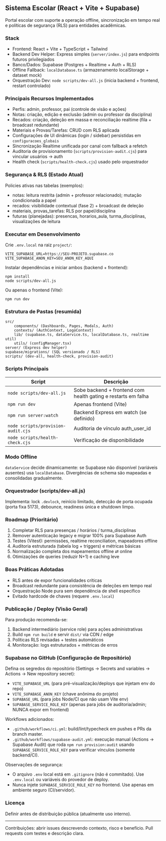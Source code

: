## Sistema Escolar (React + Vite + Supabase)

Portal escolar com suporte a operação offline, sincronização em tempo real e políticas de segurança (RLS) para entidades acadêmicas.

### Stack
- Frontend: React + Vite + TypeScript + Tailwind
- Backend Dev Helper: Express simples (`server/index.js`) para endpoints futuros privilegiados
- Banco/Dados: Supabase (Postgres + Realtime + Auth + RLS)
- Offline Fallback: `localDatabase.ts` (armazenamento localStorage + dataset mock)
- Orquestração Dev: `node scripts/dev-all.js` (inicia backend + frontend, restart controlado)

### Principais Recursos Implementados
- Perfis: admin, professor, pai (controle de visão e ações)
- Notas: criação, edição e exclusão (admin ou professor da disciplina)
- Recados: criação, deleção em massa e reconciliação realtime (fila + broadcast redundante)
- Materiais e Provas/Tarefas: CRUD com RLS aplicada
- Configurações de UI dinâmicas (login / sidebar) persistidas em `configuracoes_globais`
- Sincronização Realtime unificada por canal com fallback a refetch
- Auditoria de provisionamento (`scripts/provision-audit.cjs`) para vincular usuários → auth
- Health check (`scripts/health-check.cjs`) usado pelo orquestrador

### Segurança & RLS (Estado Atual)
Policies ativas nas tabelas (exemplos):
- notas: leitura restrita (admin + professor relacionado); mutação condicionada a papel
- recados: visibilidade contextual (fase 2) + broadcast de deleção
- materiais, provas_tarefas: RLS por papel/disciplina
- futuras (planejadas): presencas, horarios_aula, turma_disciplinas, visualizações de leitura

### Executar em Desenvolvimento
Crie `.env.local` na raiz `project/`:
```
VITE_SUPABASE_URL=https://SEU-PROJETO.supabase.co
VITE_SUPABASE_ANON_KEY=SEU_ANON_KEY_AQUI
```

Instalar dependências e iniciar ambos (backend + frontend):
```
npm install
node scripts/dev-all.js
```
Ou apenas o frontend (Vite):
```
npm run dev
```

### Estrutura de Pastas (resumida)
```
src/
	components/ (Dashboards, Pages, Modals, Auth)
	contexts/ (AuthContext, LogoContext)
	lib/ (supabase.ts, dataService.ts, localDatabase.ts, realtime util)
	utils/ (configManager.tsx)
server/ (Express dev helper)
supabase/migrations/ (SQL versionado / RLS)
scripts/ (dev-all, health-check, provision-audit)
```

### Scripts Principais
| Script | Descrição |
|--------|-----------|
| `node scripts/dev-all.js` | Sobe backend + frontend com health gating e restarts em falha |
| `npm run dev` | Apenas frontend (Vite) |
| `npm run server:watch` | Backend Express em watch (se definido) |
| `node scripts/provision-audit.cjs` | Auditoria de vínculo auth_user_id |
| `node scripts/health-check.cjs` | Verificação de disponibilidade |

### Modo Offline
`dataService` decide dinamicamente: se Supabase não disponível (variáveis ausentes) usa `localDatabase`. Divergências de schema são mapeadas e consolidadas gradualmente.

### Orquestrador (scripts/dev-all.js)
Implementa: lock `.devlock`, reinício limitado, detecção de porta ocupada (porta fixa 5173), debounce, readiness única e shutdown limpo.

### Roadmap (Prioritário)
1. Completar RLS para presenças / horários / turma_disciplinas
2. Remover autenticação legacy e migrar 100% para Supabase Auth
3. Testes (Vitest): permissões, realtime reconciliation, mapeadores offline
4. Auditoria estruturada (tabela log + triggers) e métricas básicas
5. Normalização completa dos mapeamentos offline ⇄ online
6. Otimizações de queries (reduzir N+1) e caching leve

### Boas Práticas Adotadas
- RLS antes de expor funcionalidades críticas
- Broadcast redundante para consistência de deleções em tempo real
- Orquestração Node pura sem dependência de shell específico
- Evitado hardcode de chaves (requere `.env.local`)

### Publicação / Deploy (Visão Geral)
Para produção recomenda-se:
1. Backend intermediário (service role) para ações administrativas
2. Build `npm run build` e servir `dist/` via CDN / edge
3. Políticas RLS revisadas + testes automáticos
4. Monitoração: logs estruturados + métricas de erros

### Supabase no GitHub (Configuração de Repositório)
Defina os segredos do repositório (Settings → Secrets and variables → Actions → New repository secret):

- `VITE_SUPABASE_URL` (para pré-visualização/deploys que injetam env do repo)
- `VITE_SUPABASE_ANON_KEY` (chave anônima do projeto)
- `SUPABASE_URL` (para jobs Node/CI que não usam Vite env)
- `SUPABASE_SERVICE_ROLE_KEY` (apenas para jobs de auditoria/admin; NUNCA expor em frontend)

Workflows adicionados:
- `.github/workflows/ci.yml`: build/lint/typecheck em pushes e PRs da branch master.
- `.github/workflows/supabase-audit.yml`: execução manual (Actions → Supabase Audit) que roda `npm run provision:audit` usando `SUPABASE_SERVICE_ROLE_KEY` para verificar vínculos (somente backend/CI).

Observações de segurança:
- O arquivo `.env` local está em `.gitignore` (não é commitado). Use `.env.local` ou variáveis do provedor de deploy.
- Nunca injete `SUPABASE_SERVICE_ROLE_KEY` no frontend. Use apenas em ambiente seguro (CI/servidor).

### Licença
Definir antes de distribuição pública (atualmente uso interno).

---
Contribuições: abrir issues descrevendo contexto, risco e benefício. Pull requests com testes e descrição clara.
